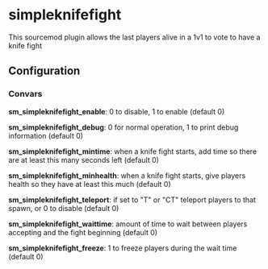 # simpleknifefight

This sourcemod plugin allows the last players alive in a 1v1 to vote to have a knife fight

## Configuration

### Convars

**sm_simpleknifefight_enable**: 0 to disable, 1 to enable (default 0)

**sm_simpleknifefight_debug**: 0 for normal operation, 1 to print debug information (default 0)

**sm_simpleknifefight_mintime**: when a knife fight starts, add time so there are at least this many seconds left (default 0)

**sm_simpleknifefight_minhealth**: when a knife fight starts, give players health so they have at least this much (default 0)

**sm_simpleknifefight_teleport**: if set to "T" or "CT" teleport players to that spawn, or 0 to disable (default 0)

**sm_simpleknifefight_waittime**: amount of time to wait between players accepting and the fight beginning (default 0)

**sm_simpleknifefight_freeze**: 1 to freeze players during the wait time (default 0)
